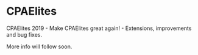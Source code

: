 # CPAElites
CPAElites 2019 - Make CPAElites great again! - Extensions, improvements and bug fixes.


More info will follow soon.
